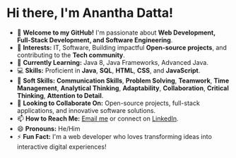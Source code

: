 # Hi there, I'm Anantha Datta! 

- 👋 **Welcome to my GitHub!** I'm passionate about **Web Development, Full-Stack Development, and Software Engineering**.
- 👀 **Interests:** IT, Software, Building impactful **Open-source projects**, and contributing to the **Tech community**.
- 🌱 **Currently Learning:** Java 8, Java Frameworks, Advanced Java.
- 💻 **Skills:** Proficient in **Java**, **SQL**, **HTML**, **CSS**, and **JavaScript**.
- 🧠 **Soft Skills:** **Communication Skills**, **Problem Solving**, **Teamwork**, **Time Management**, **Analytical Thinking**, **Adaptability**, **Collaboration**, **Critical Thinking**, **Attention to Detail**.
- 💞️ **Looking to Collaborate On:** Open-source projects, full-stack applications, and innovative software solutions.
- 📫 **How to Reach Me:** [Email me](mailto:ananthadatta1@gmail.com) or connect on [LinkedIn](https://www.linkedin.com/in/sarvade-anantha-datta-5a0807249/).
- 😄 **Pronouns:** He/Him
- ⚡ **Fun Fact:** I'm a web developer who loves transforming ideas into interactive digital experiences!

<!---
Ananthadatta02/Ananthadatta02 is a ✨ special ✨ repository because its `README.md` (this file) appears on your GitHub profile.
You can click the Preview link to take a look at your changes.
--->
